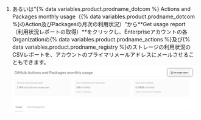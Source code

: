 1. あるいは"{% data variables.product.prodname_dotcom %} Actions and Packages monthly usage（{% data variables.product.prodname_dotcom %}のAction及びPackagesの月次の利用状況）"から**Get usage report（利用状況レポートの取得）**をクリックし、Enterpriseアカウントの各Organizationの{% data variables.product.prodname_actions %}及び{% data variables.product.prodname_registry %}のストレージの利用状況のCSVレポートを、アカウントのプライマリメールアドレスにメールさせることもできます。 ![CSVレポートのダウンロード](/assets/images/help/billing/actions-packages-report-download-enterprise.png)

